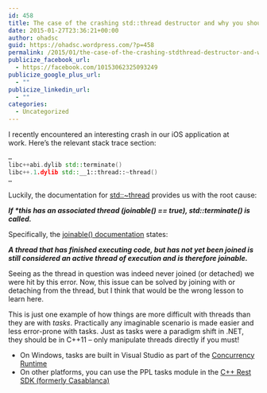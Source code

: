 ```yaml
---
id: 458
title: The case of the crashing std::thread destructor and why you should use tasks instead of threads
date: 2015-01-27T23:36:21+00:00
author: ohadsc
guid: https://ohadsc.wordpress.com/?p=458
permalink: /2015/01/the-case-of-the-crashing-stdthread-destructor-and-why-you-should-use-tasks-instead-of-threads/
publicize_facebook_url:
  - https://facebook.com/10153062325093249
publicize_google_plus_url:
  - ""
publicize_linkedin_url:
  - ""
categories:
  - Uncategorized
---
```

I recently encountered an interesting crash in our iOS application at work. Here’s the relevant stack trace section:

```cpp
…
libc++abi.dylib std::terminate()
libc++.1.dylib std::__1::thread::~thread()
…
```

Luckily, the documentation for [std::~thread](http://en.cppreference.com/w/cpp/thread/thread/~thread) provides us with the root cause:
  
_**If *this has an associated thread (joinable() == true), std::terminate() is called.**_

Specifically, the [joinable() documentation](http://en.cppreference.com/w/cpp/thread/thread/joinable) states:
  
_**A thread that has finished executing code, but has not yet been joined is still considered an active thread of execution and is therefore joinable.**_

Seeing as the thread in question was indeed never joined (or detached) we were hit by this error. Now, this issue can be solved by joining with or detaching from the thread, but I think that would be the wrong lesson to learn here.

This is just one example of how things are more difficult with threads than they are with _tasks_. Practically any imaginable scenario is made easier and less error-prone with tasks. Just as tasks were a paradigm shift in .NET, they should be in C++11 &#8211; only manipulate threads directly if you must!

  * On Windows, tasks are built in Visual Studio as part of the [Concurrency Runtime](https://msdn.microsoft.com/en-us/library/dd504870.aspx)
  * On other platforms, you can use the PPL tasks module in the [C++ Rest SDK (formerly Casablanca)](https://casablanca.codeplex.com/)